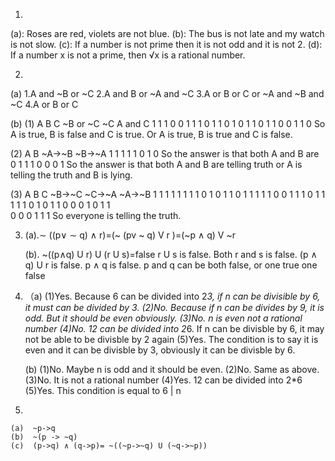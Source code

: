 1.
  (a): Roses are red, violets are not blue.
  (b): The bus is not late and my watch is not slow.
  (c): If a number is not prime then it is not odd and it is not 2.
  (d): If a number x is not a prime, then √x is a rational number.

2.
 (a)
  1.A and ~B or ~C
  2.A and B or ~A and ~C
  3.A or B or C or ~A and ~B and ~C
  4.A or B or C

 (b)
(1)  A  B  C   ~B or ~C   ~C   A and C
     1  1  1       0       0      1
     1  1  0       1       1      0
     1  0  1       1       0      1
     1  0  0       1       1      0
     So A is true, B is false and C is true. Or A is true, B is true and C is false.

(2)   A B   ~A->~B  ~B->~A
      1 1     1       1
      1 0     1       0  So the answer is that both A and B are
      0 1     1       1
      0 0     0       1
     So the answer is that both A and B are telling truth or A is telling the truth and B is lying.


(3)    A  B  C   ~B->~C  ~C->~A  ~A->~B
       1  1  1     1       1       1
       1  1  0     1       0       1
       1  0  1     1       1       1
       1  0  0     1       1       1
       0  1  1     1       1       1
       0  1  0     1       1       0
       0  0  1     0       1       1      
       0  0  0     1       1       1
      So everyone is telling the truth.

 3. (a).∼ ((p∨ ∼ q) ∧ r)=(~ (pv ~ q) V r )=(~p ∧ q) V ~r

    (b). ~((p∧q) U r) U (r U s)=false
     r U s is false. Both r and s is false.
     (p ∧ q) U r is false.
     p  ∧  q is false. p and q can be both false, or one true one false

4. （a)
        (1)Yes. Because 6 can be divided into 2*3, if n can be divisible by 6, it must can be divided by 3.
        (2)No. Because if n can be divides by 9, it is odd. But it should be even obviously.
        (3)No. n is even not a rational number
        (4)No. 12 can be divided into 2*6. If n can be divisble by 6, it may not be able to be divisble by 2 again
        (5)Yes. The condition is to say it is even and it can be divisble by 3, obviously it can be divisble by 6.

    (b)
        (1)No. Maybe n is odd and it should be even.
        (2)No. Same as above.
        (3)No. It is not a rational number
        (4)Yes. 12 can be divided into 2*6
        (5)Yes. This condition is equal to 6 | n

  5.
    (a)  ~p->q
    (b)  ~(p -> ~q)
    (c)  (p->q) ∧ (q->p)= ~((~p->~q) U (~q->~p))
